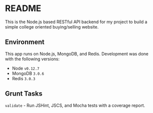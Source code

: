 # README

This is the Node.js based RESTful API backend for my project to build a simple college oriented buying/selling website.

## Environment

This app runs on Node.js, MongoDB, and Redis. Development was done with the following versions:

- Node `v0.12.7`
- MongoDB `3.0.6`
- Redis `3.0.3`

## Grunt Tasks

`validate` - Run JSHint, JSCS, and Mocha tests with a coverage report.
